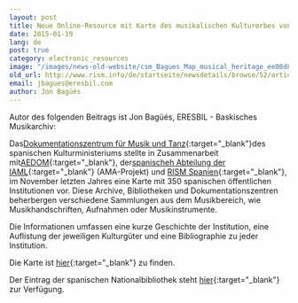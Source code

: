 ```yaml
---
layout: post
title: Neue Online-Resource mit Karte des musikalischen Kulturerbes von Spanien
date: 2015-01-19
lang: de
post: true
category: electronic_resources
image: "/images/news-old-website/csm_Bagues_Map_musical_heritage_ee08d8fec7.jpg"
old_url: http://www.rism.info/de/startseite/newsdetails/browse/52/article/64/new-online-resource-with-the-map-of-musical-heritage-in-spain.html
email: jbagues@eresbil.com
author: Jon Bagüés
---
```


Autor des folgenden Beitrags ist Jon Bagüés, ERESBIL - Baskisches Musikarchiv:


Das[Dokumentationszentrum für Musik und Tanz](http://musicadanza.es/){:target="_blank"}des spanischen Kulturministeriums stellte in Zusammenarbeit mit[AEDOM](http://www.aedom.org/){:target="_blank"}, der[spanischeh Abteilung der IAML](http://www.iaml.info/activities/projects/access_to_music_archives){:target="_blank"} (AMA-Projekt) und [RISM Spanien](http://www.rism.info/en/workgroups/spain-barcelona-consejo-superior-de-investigaciones-cientificas-institucion-mila-y-fontanals-u-ei-musicologia/home.html){:target="_blank"}, im November letzten Jahres eine Karte mit 350 spanischen öffentlichen Institutionen vor. Diese Archive, Bibliotheken und Dokumentationszentren beherbergen verschiedene Sammlungen aus dem Musikbereich, wie Musikhandschriften, Aufnahmen oder Musikinstrumente.

Die Informationen umfassen eine kurze Geschichte der Institution, eine Auflistung der jeweiligen Kulturgüter und eine Bibliographie zu jeder Institution.


Die Karte ist [hier](https://cdmyd.mcu.es/mapapatrimoniomusical/){:target="_blank"} zu finden.

Der Eintrag der spanischen Nationalbibliothek steht [hier](https://cdmyd.mcu.es/mapapatrimoniomusical/?tipo=Biblioteca&idioma=ING&idnodo=0136&zoom=14&lat=40.42217701458392&lng=-3.6840609873154717){:target="_blank"} zur Verfügung.
